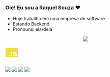 ### Oie! Eu sou a Raquel Souza ❤

- Hoje trabalho em uma empresa de software 
- Estando Backend
- Pronouns: ela/dela

<div align="center">
  <a href="https://github.com/RaquelSouzaAndrade">
  <img height="180em" src="https://github-readme-stats.vercel.app/api?username=RaquelSouzaAndrade&show_icons=false&theme=dracula&include_all_commits=true&count_private=true"/>
</div>

<div style="display: inline_block"><br>
  <img align="center" alt="Raquel-Js" height="30" width="40" src="https://raw.githubusercontent.com/devicons/devicon/master/icons/javascript/javascript-plain.svg">
</div>

##

<div>
  <a href = "mailto:raquels.andrade02@gmail.com"><img src=https://img.shields.io/badge/Gmail-D14836?style=for-the-badge&logo=gmail&logoColor=white
  badge&logo=youtube&logoColor=white" target="_blank"></a>
  <a href="https://instagram.com/Quellsouza" target="_blank"><img src="https://img.shields.io/badge/Instagram-E4405F?style=for-the-badge&logo=instagram&logoColor=white" 
  target="_blank"></a>
 <a href="https://discord.gg/Raquel Andrade#7016" target="_blank"><img src="https://img.shields.io/badge/Discord-7289DA?style=for-the-badge&logo=discord&logoColor=white"
 target="_blank"></a>
  <a href="https://www.linkedin.com/in/Raquel Andrade" target="_blank"><img src="https://img.shields.io/badge/-LinkedIn-%230077B5?style=for-the-badge&logo=linkedin&logoColor=white" target="_blank"></a>
</div>

